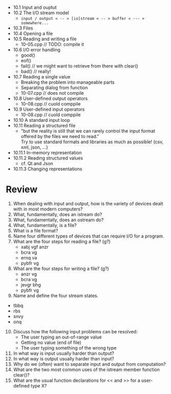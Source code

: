 - 10.1 Input and ouptut
- 10.2 The I/O stream model
  - `input / output < -- > [io]stream < -- > buffer < --- > somewhere...`
- 10.3 Files
- 10.4 Opening a file
- 10.5 Reading and writing a file
  - 10-05.cpp // TODO: compile it
- 10.6 I/O error handling
  - good()
  - eof()
  - fail() // we might want to retrieve from there with clear()
  - bad() // really!
- 10.7 Reading a single value
  - Breaking the problem into manageable parts
  - Separating dialog from function
  - 10-07.cpp // does not compile
- 10.8 User-defined output operators
  - 10-08.cpp // cuold comppile
- 10.9 User-defined input operators
  - 10-08.cpp // cuold comppile
- 10.10 A standard input loop
- 10.11 Reading a structured file
  - "but the reality is still that we can rarely control the input format offered by the files we need to read."  
    Try to use standard formats and libraries as much as possible! (csv, xml, json, ...)
- 10.11.1 In-memory representation
- 10.11.2 Reading structured values
  - cf. Qt and Json
- 10.11.3 Changing representations

# Review

1. When dealing with input and output, how is the variety of devices dealt with in most modern computers?
2. What, fundamentally, does an istream do?
3. What, fundamentally, does an ostream do?
4. What, fundamentally, is a file?
5. What is a file format?
6. Name four different types of devices that can require I/O for a program.
7. What are the four steps for reading a file? (g?)
   - xabj vgf anzr
   - bcra vg
   - ernq va
   - pybfr vg
8. What are the four steps for writing a file? (g?)
   - anzr vg
   - bcra vg
   - jevgr bhg
   - pybfr vg
9. Name and define the four stream states.
  - tbbq
  - rbs
  - snvy
  - onq
10. Discuss how the following input problems can be resolved:
    - The user typing an out-of-range value
    - Getting no value (end of file)
    - The user typing something of the wrong type
11. In what way is input usually harder than output?
12. In what way is output usually harder than input?
13. Why do we (often) want to separate input and output from computation?
14. What are the two most common uses of the istream member function clear()?
15. What are the usual function declarations for << and >> for a user-defined type X?
